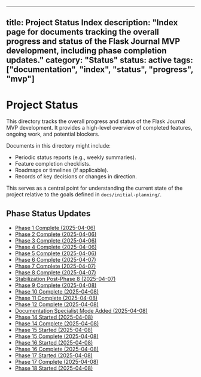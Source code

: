 ***

title: Project Status Index
description: "Index page for documents tracking the overall progress and status of the Flask Journal MVP development, including phase completion updates."
category: "Status"
status: active
tags: \["documentation", "index", "status", "progress", "mvp"]
--------------------------------------------------------------

# Project Status

This directory tracks the overall progress and status of the Flask Journal MVP development. It provides a high-level overview of completed features, ongoing work, and potential blockers.

Documents in this directory might include:

- Periodic status reports (e.g., weekly summaries).
- Feature completion checklists.
- Roadmaps or timelines (if applicable).
- Records of key decisions or changes in direction.

This serves as a central point for understanding the current state of the project relative to the goals defined in `docs/initial-planning/`.

## Phase Status Updates

- [Phase 1 Complete (2025-04-06)](@docs/status/2025-04-06-phase-1-complete.md)
- [Phase 2 Complete (2025-04-06)](@docs/status/2025-04-06-phase-2-complete.md)
- [Phase 3 Complete (2025-04-06)](@docs/status/2025-04-06-phase-3-complete.md)
- [Phase 4 Complete (2025-04-06)](@docs/status/2025-04-06-phase-4-complete.md)
- [Phase 5 Complete (2025-04-06)](@docs/status/2025-04-06-phase-5-complete.md)
- [Phase 6 Complete (2025-04-07)](@docs/status/2025-04-07-phase-6-complete.md)
- [Phase 7 Complete (2025-04-07)](@docs/status/2025-04-07-phase-7-complete.md)
- [Phase 8 Complete (2025-04-07)](@docs/status/2025-04-07-phase-8-complete.md)
- [Stabilization Post-Phase 8 (2025-04-07)](@docs/status/2025-04-07-stabilization-post-phase-8.md)
- [Phase 9 Complete (2025-04-08)](@docs/status/2025-04-08-phase-9-complete.md)
- [Phase 10 Complete (2025-04-08)](@docs/status/2025-04-08-phase-10-complete.md)
- [Phase 11 Complete (2025-04-08)](@docs/status/2025-04-08-phase-11-complete.md)
- [Phase 12 Complete (2025-04-08)](@docs/status/2025-04-08-phase-12-complete.md)
- [Documentation Specialist Mode Added (2025-04-08)](@docs/status/2025-04-08-documentation-specialist-mode-added.md)
- [Phase 14 Started (2025-04-08)](@docs/status/2025-04-08-phase-14-started.md)
- [Phase 14 Complete (2025-04-08)](@docs/status/2025-04-08-phase-14-complete.md)
- [Phase 15 Started (2025-04-08)](@docs/status/2025-04-08-phase-15-started.md)
- [Phase 15 Complete (2025-04-08)](@docs/status/2025-04-08-phase-15-complete.md)
- [Phase 16 Started (2025-04-08)](@docs/status/2025-04-08-phase-16-started.md)
- [Phase 16 Complete (2025-04-08)](@docs/status/2025-04-08-phase-16-complete.md)
- [Phase 17 Started (2025-04-08)](@docs/status/2025-04-08-phase-17-started.md)
- [Phase 17 Complete (2025-04-08)](@docs/status/2025-04-08-phase-17-complete.md)
- [Phase 18 Started (2025-04-08)](@docs/status/2025-04-08-phase-18-started.md)
